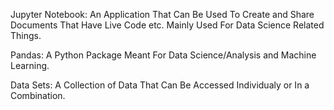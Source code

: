 Jupyter Notebook: An Application That Can Be Used To Create and Share Documents That Have Live Code etc. Mainly Used For Data Science Related Things. 

Pandas: A Python Package Meant For Data Science/Analysis and Machine Learning.

Data Sets: A Collection of Data That Can Be Accessed Individualy or In a Combination.